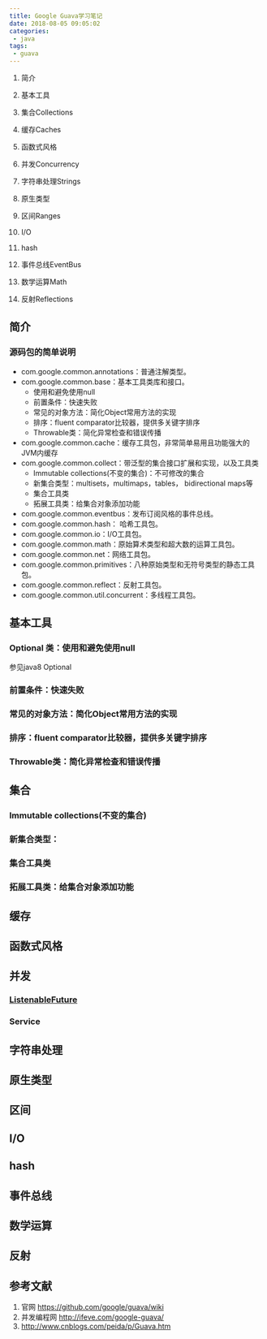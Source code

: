 ```yaml
---
title: Google Guava学习笔记
date: 2018-08-05 09:05:02
categories:
 - java
tags:
 - guava
---
```


1. 简介

2. 基本工具

3. 集合Collections

4. 缓存Caches

5. 函数式风格

6. 并发Concurrency

7. 字符串处理Strings

8. 原生类型

9. 区间Ranges

10. I/O

11. hash

12. 事件总线EventBus

13. 数学运算Math

14. 反射Reflections

    <!-- more-->

## 简介

### 源码包的简单说明

- com.google.common.annotations：普通注解类型。  　　
- com.google.common.base：基本工具类库和接口。  
  - 使用和避免使用null
  - 前置条件：快速失败
  - 常见的对象方法：简化Object常用方法的实现
  - 排序：fluent comparator比较器，提供多关键字排序
  - Throwable类：简化异常检查和错误传播　　
- com.google.common.cache：缓存工具包，非常简单易用且功能强大的JVM内缓存
- com.google.common.collect：带泛型的集合接口扩展和实现，以及工具类
  - Immutable collections(不变的集合)：不可修改的集合
  - 新集合类型：multisets，multimaps，tables， bidirectional maps等 
  - 集合工具类
  - 拓展工具类：给集合对象添加功能
- com.google.common.eventbus：发布订阅风格的事件总线。  　　
- com.google.common.hash： 哈希工具包。  　　
- com.google.common.io：I/O工具包。  　　
- com.google.common.math：原始算术类型和超大数的运算工具包。  　　
- com.google.common.net：网络工具包。  　　
- com.google.common.primitives：八种原始类型和无符号类型的静态工具包。  　　
- com.google.common.reflect：反射工具包。  　　
- com.google.common.util.concurrent：多线程工具包。 

## 基本工具

### Optional 类：使用和避免使用null

参见java8 Optional

###  前置条件：快速失败

###  常见的对象方法：简化Object常用方法的实现

### 排序：fluent comparator比较器，提供多关键字排序

### Throwable类：简化异常检查和错误传播

## 集合

### Immutable collections(不变的集合)

### 新集合类型： 

### 集合工具类

### 拓展工具类：给集合对象添加功能

## 缓存

## 函数式风格

## 并发

### [ListenableFuture](https://github.com/google/guava/wiki/ListenableFutureExplained) 

### Service

## 字符串处理

## 原生类型

## 区间

## I/O

## hash

## 事件总线

## 数学运算

## 反射

## 参考文献

1. 官网 https://github.com/google/guava/wiki
2. 并发编程网 http://ifeve.com/google-guava/
3. http://www.cnblogs.com/peida/p/Guava.htm